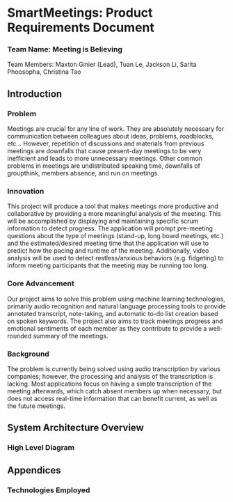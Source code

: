# SmartMeetings: Product Requirements Document
### Team Name: Meeting is Believing
Team Members: Maxton Ginier (Lead), Tuan Le, Jackson Li, Sarita Phoosopha, Christina Tao

## Introduction
### Problem
Meetings are crucial for any line of work. They are absolutely necessary for communication between colleagues about ideas, problems, roadblocks, etc… However, repetition of discussions and materials from previous meetings are downfalls that cause present-day meetings to be very inefficient and leads to more unnecessary meetings. Other common problems in meetings are undistributed speaking time, downfalls of groupthink, members absence, and run on meetings.
### Innovation
This project will produce a tool that makes meetings more productive and collaborative by providing a more meaningful analysis of the meeting. This will be accomplished by displaying and maintaining specific scrum information to detect progress. The application will prompt pre-meeting questions about the type of meetings (stand-up, long board meetings, etc.) and the estimated/desired meeting time that the application will use to predict how the pacing and runtime of the meeting. Additionally, video analysis will be used to detect restless/anxious behaviors (e.g. fidgeting) to inform meeting participants that the meeting may be running too long.
### Core Advancement
Our project aims to solve this problem using machine learning technologies, primarily audio recognition and natural language processing tools to provide annotated transcript, note-taking, and automatic to-do list creation based on spoken keywords. The project also aims to track meetings progress and emotional sentiments of each member as they contribute to provide a well-rounded summary of the meetings.
### Background
The problem is currently being solved using audio transcription by various companies; however, the processing and analysis of the transcription is lacking. Most applications focus on having a simple transcription of the meeting afterwards, which catch absent members up when necessary, but does not access real-time information that can benefit current, as well as the future meetings.

## System Architecture Overview
### High Level Diagram

## Appendices
### Technologies Employed
